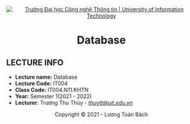 <!-- Banner -->
<p align="center">
  <a href="https://www.uit.edu.vn/" title="Trường Đại học Công nghệ Thông tin" style="border: none;">
    <img src="https://i.imgur.com/WmMnSRt.png" alt="Trường Đại học Công nghệ Thông tin | University of Information Technology">
  </a>
</p>

<!-- Title -->
<h1 align="center"><b>Database</b></h1>

## LECTURE INFO
* **Lecture name:** Database
* **Lecture Code:** IT004
* **Class Code:** IT004.N11.KHTN
* **Year:** Semester 1(2021 - 2022)
* **Lecturer**: Trương Thu Thủy - *thuytt@uit.edu.vn*

<!-- Footer -->
<p align='center'>Copyright © 2021 - Lương Toàn Bách</p>
